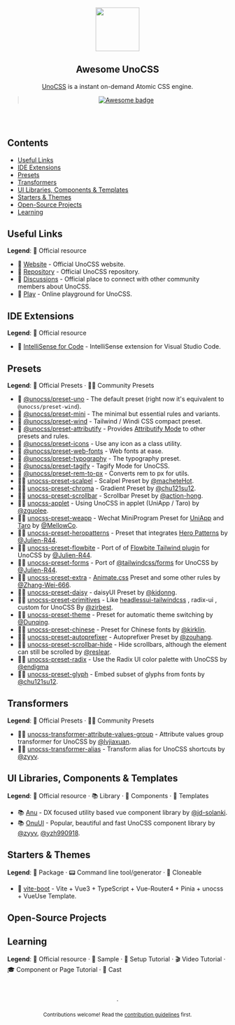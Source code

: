 <br>

<p align="center">
<img src="https://raw.githubusercontent.com/unocss/unocss/main/playground/public/icon-gray.svg" style="width:100px;" />
</p>

<h2 align="center">Awesome UnoCSS</h2>

<p align="center">
 <a href="https://uno.antfu.me/">UnoCSS</a> is a instant on-demand Atomic CSS engine.
</p>

<blockquote align="center">
<a href="https://github.com/sindresorhus/awesome">
    <img src="https://cdn.rawgit.com/sindresorhus/awesome/d7305f38d29fed78fa85652e3a63e154dd8e8829/media/badge.svg" alt="Awesome badge">
  </a>
</blockquote>

<br>
<br>


## Contents

- [Useful Links](#useful-links)
- [IDE Extensions](#ide-extensions)
- [Presets](#presets)
- [Transformers](#transformers)
- [UI Libraries, Components & Templates](#ui-libraries-components--templates)
- [Starters & Themes](#starters--themes)
- [Open-Source Projects](#open-source-projects)
- [Learning](#learning)

## Useful Links

**Legend**: 💙 Official resource

- 💙 [Website](https://unocss.dev/) - Official UnoCSS website.
- 💙 [Repository](https://github.com/unocss/unocss) - Official UnoCSS repository.
- 💙 [Discussions](https://github.com/unocss/unocss/discussions) - Official place to connect with other community members about UnoCSS.
- 💙 [Play](https://unocss.dev/play/) - Online playground for UnoCSS.

## IDE Extensions

**Legend**: 💙 Official resource

- 💙 [IntelliSense for Code](https://marketplace.visualstudio.com/items?itemName=antfu.unocss) - IntelliSense extension for Visual Studio Code.


## Presets

**Legend**: 💙 Official Presets · 🤹‍♂️ Community Presets

- 💙 [@unocss/preset-uno](https://github.com/unocss/unocss/tree/main/packages/preset-uno) - The default preset (right now it's equivalent to `@unocss/preset-wind`).
- 💙 [@unocss/preset-mini](https://github.com/unocss/unocss/tree/main/packages/preset-mini) - The minimal but essential rules and variants.
- 💙 [@unocss/preset-wind](https://github.com/unocss/unocss/tree/main/packages/preset-wind) - Tailwind / Windi CSS compact preset.
- 💙 [@unocss/preset-attributify](https://github.com/unocss/unocss/tree/main/packages/preset-attributify) - Provides [Attributify Mode](https://github.com/unocss/unocss/tree/main/packages/preset-attributify#attributify-mode) to other presets and rules.
- 💙 [@unocss/preset-icons](https://github.com/unocss/unocss/tree/main/packages/preset-icons) - Use any icon as a class utility.
- 💙 [@unocss/preset-web-fonts](https://github.com/unocss/unocss/tree/main/packages/preset-web-fonts) - Web fonts at ease.
- 💙 [@unocss/preset-typography](https://github.com/unocss/unocss/tree/main/packages/preset-typography) - The typography preset.
- 💙 [@unocss/preset-tagify](https://github.com/unocss/unocss/tree/main/packages/preset-tagify) - Tagify Mode for UnoCSS.
- 💙 [@unocss/preset-rem-to-px](https://github.com/unocss/unocss/tree/main/packages/preset-rem-to-px) - Converts rem to px for utils.
- 🤹‍♂️ [unocss-preset-scalpel](https://github.com/macheteHot/unocss-preset-scalpel) - Scalpel Preset by [@macheteHot](https://github.com/macheteHot/).
- 🤹‍♂️ [unocss-preset-chroma](https://github.com/chu121su12/unocss-preset-chroma) - Gradient Preset by [@chu121su12](https://github.com/chu121su12).
- 🤹‍♂️ [unocss-preset-scrollbar](https://github.com/action-hong/unocss-preset-scrollbar) - Scrollbar Preset by [@action-hong](https://github.com/action-hong).
- 🤹‍♂️ [unocss-applet](https://github.com/unocss-applet/unocss-applet) - Using UnoCSS in applet (UniApp / Taro) by [@zguolee](https://github.com/zguolee).
- 🤹‍♂️ [unocss-preset-weapp](https://github.com/MellowCo/unocss-preset-weapp) - Wechat MiniProgram Preset for [UniApp](https://uniapp.dcloud.io) and [Taro](https://taro-docs.jd.com/taro/docs) by [@MellowCo](https://github.com/MellowCo).
- 🤹‍♂️ [unocss-preset-heropatterns](https://github.com/Julien-R44/unocss-preset-heropatterns) - Preset that integrates [Hero Patterns](https://heropatterns.com/) by [@Julien-R44](https://github.com/Julien-R44).
- 🤹‍♂️ [unocss-preset-flowbite](https://github.com/Julien-R44/unocss-preset-flowbite) - Port of of [Flowbite Tailwind plugin](https://github.com/themesberg/flowbite) for UnoCSS by [@Julien-R44](https://github.com/Julien-R44).
- 🤹‍♂️ [unocss-preset-forms](https://github.com/Julien-R44/unocss-preset-forms) - Port of [@tailwindcss/forms](https://github.com/tailwindlabs/tailwindcss-forms) for UnoCSS by [@Julien-R44](https://github.com/Julien-R44).
- 🤹‍♂️ [unocss-preset-extra](https://github.com/MoomFE/unocss-preset-extra) - [Animate.css](https://animate.style) Preset and some other rules by [@Zhang-Wei-666](https://github.com/Zhang-Wei-666).
- 🤹‍♂️ [unocss-preset-daisy](https://github.com/kidonng/unocss-preset-daisy) - daisyUI Preset by [@kidonng](https://github.com/kidonng).
- 🤹‍♂️ [unocss-preset-primitives](https://github.com/zirbest/unocss-preset-primitives) - Like [headlessui-tailwindcss](https://github.com/tailwindlabs/headlessui/tree/main/packages/%40headlessui-tailwindcss) , radix-ui , custom for UnoCSS By [@zirbest](https://github.com/zirbest).
- 🤹‍♂️ [unocss-preset-theme](https://github.com/Dunqing/unocss-preset-theme) - Preset for automatic theme switching by [@Dunqing](https://github.com/Dunqing).
- 🤹‍♂️ [unocss-preset-chinese](https://github.com/kirklin/unocss-preset-chinese) - Preset for Chinese fonts by [@kirklin](https://github.com/kirklin).
- 🤹‍♂️ [unocss-preset-autoprefixer](https://github.com/zouhangwithsweet/unocss-preset-autoprefixer) - Autoprefixer Preset by [@zouhang](https://github.com/zouhangwithsweet).
- 🤹‍♂️ [unocss-preset-scrollbar-hide](https://github.com/reslear/unocss-preset-scrollbar-hide) - Hide scrollbars, although the element can still be scrolled by [@reslear](https://github.com/reslear).
- 🤹‍♂️ [unocss-preset-radix](https://github.com/endigma/unocss-preset-radix) - Use the Radix UI color palette with UnoCSS by [@endigma](https://github.com/endigma)
- 🤹‍♂️ [unocss-preset-glyph](https://github.com/chu121su12/unocss-preset-glyph) - Embed subset of glyphs from fonts by [@chu121su12](https://github.com/chu121su12).


## Transformers

**Legend**: 💙 Official Presets · 🤹‍♂️ Community Presets

- 🤹‍♂️ [unocss-transformer-attribute-values-group](https://github.com/lvjiaxuan/unocss-transformer-attribute-values-group) - Attribute values group transformer for UnoCSS by [@lvjiaxuan](https://github.com/lvjiaxuan).
- 🤹‍♂️ [unocss-transformer-alias](https://github.com/zyyv/unocss-transformer-alias) - Transform alias for UnoCSS shortcuts by [@zyyv](https://github.com/zyyv).


## UI Libraries, Components & Templates

**Legend**: 💙 Official resource · 📚 Library · 🧩 Components · 📁 Templates

- 📚 [Anu](https://github.com/jd-solanki/anu) - DX focused utility based vue component library by [@jd-solanki](https://github.com/jd-solanki).
- 📚 [OnuUI](https://github.com/onu-ui/onu-ui) - Popular, beautiful and fast UnoCSS component library by [@zyyv](https://github.com/zyyv), [@yzh990918](https://github.com/yzh990918).


## Starters & Themes

**Legend**: 💼 Package · 📟 Command line tool/generator · 🚀 Cloneable

- 🚀 [vite-boot](https://github.com/kirklin/vite-boot/tree/unocss) - Vite + Vue3 + TypeScript + Vue-Router4 + Pinia + unocss + VueUse  Template.

## Open-Source Projects


## Learning

**Legend**: 💙 Official resource · 🧪 Sample · 🔧 Setup Tutorial · 🎬 Video Tutorial · 🎓 Component or Page Tutorial · 🎥 Cast




<p align="center">
  <br />
  <br />
  ·
  <br />
  <br />
  <sub>Contributions welcome! Read the <a href=".github/CONTRIBUTING.md">contribution guidelines</a> first.</sub>
</p>
